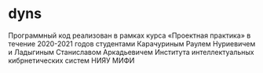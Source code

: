 # dyns
 
Программный код реализован в рамках курса «Проектная практика» в течение 2020-2021 годов студентами Карачуриным Раулем Нуриевичем и Ладыгиным Станиславом Аркадьевичем Института интеллектуальных кибрнетических систем НИЯУ МИФИ
